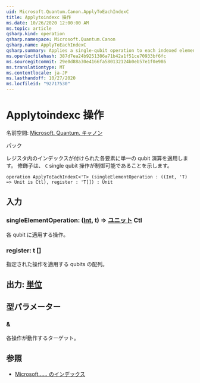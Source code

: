 ```yaml
---
uid: Microsoft.Quantum.Canon.ApplyToEachIndexC
title: Applytoindexc 操作
ms.date: 10/26/2020 12:00:00 AM
ms.topic: article
qsharp.kind: operation
qsharp.namespace: Microsoft.Quantum.Canon
qsharp.name: ApplyToEachIndexC
qsharp.summary: Applies a single-qubit operation to each indexed element in a register. The modifier `C` indicates that the single-qubit operation is controllable.
ms.openlocfilehash: 387d7ea24b9251386a71b42a1f51ce70933bf6fc
ms.sourcegitcommit: 29e0d88a30e4166fa580132124b0eb57e1f0e986
ms.translationtype: MT
ms.contentlocale: ja-JP
ms.lasthandoff: 10/27/2020
ms.locfileid: "92717530"
---
```

# <a name="applytoeachindexc-operation"></a>Applytoindexc 操作

名前空間: [Microsoft. Quantum. キャノン](xref:Microsoft.Quantum.Canon)

パック [](https://nuget.org/packages/)


レジスタ内のインデックスが付けられた各要素に単一の qubit 演算を適用します。
修飾子は、 `C` single qubit 操作が制御可能であることを示します。

```qsharp
operation ApplyToEachIndexC<'T> (singleElementOperation : ((Int, 'T) => Unit is Ctl), register : 'T[]) : Unit
```


## <a name="input"></a>入力

### <a name="singleelementoperation--intt--unit-ctl"></a>singleElementOperation: ([Int](xref:microsoft.quantum.lang-ref.int), t) => [ユニット](xref:microsoft.quantum.lang-ref.unit) Ctl

各 qubit に適用する操作。


### <a name="register--t"></a>register: t []

指定された操作を適用する qubits の配列。



## <a name="output--unit"></a>出力: [単位](xref:microsoft.quantum.lang-ref.unit)



## <a name="type-parameters"></a>型パラメーター

### <a name="t"></a>&

各操作が動作するターゲット。

## <a name="see-also"></a>参照

- [Microsoft...... のインデックス](xref:Microsoft.Quantum.Canon.ApplyToEachIndex)